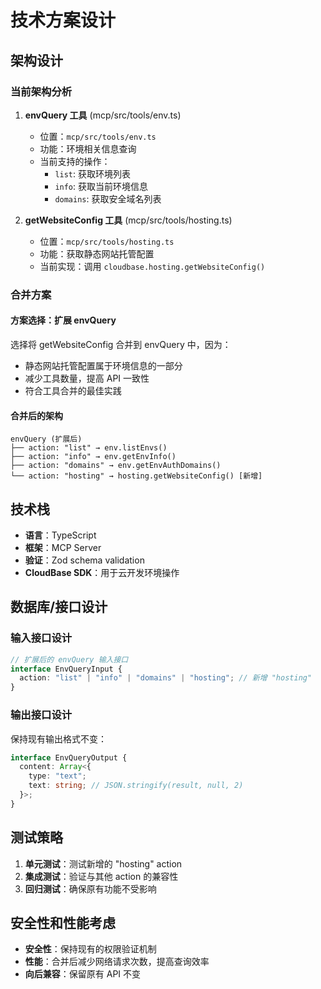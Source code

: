# 技术方案设计

## 架构设计

### 当前架构分析

1. **envQuery 工具** (mcp/src/tools/env.ts)
   - 位置：`mcp/src/tools/env.ts`
   - 功能：环境相关信息查询
   - 当前支持的操作：
     - `list`: 获取环境列表
     - `info`: 获取当前环境信息
     - `domains`: 获取安全域名列表

2. **getWebsiteConfig 工具** (mcp/src/tools/hosting.ts)
   - 位置：`mcp/src/tools/hosting.ts`
   - 功能：获取静态网站托管配置
   - 当前实现：调用 `cloudbase.hosting.getWebsiteConfig()`

### 合并方案

#### 方案选择：扩展 envQuery
选择将 getWebsiteConfig 合并到 envQuery 中，因为：
- 静态网站托管配置属于环境信息的一部分
- 减少工具数量，提高 API 一致性
- 符合工具合并的最佳实践

#### 合并后的架构

```
envQuery (扩展后)
├── action: "list" → env.listEnvs()
├── action: "info" → env.getEnvInfo()
├── action: "domains" → env.getEnvAuthDomains()
└── action: "hosting" → hosting.getWebsiteConfig() [新增]
```

## 技术栈

- **语言**：TypeScript
- **框架**：MCP Server
- **验证**：Zod schema validation
- **CloudBase SDK**：用于云开发环境操作

## 数据库/接口设计

### 输入接口设计

```typescript
// 扩展后的 envQuery 输入接口
interface EnvQueryInput {
  action: "list" | "info" | "domains" | "hosting"; // 新增 "hosting"
}
```

### 输出接口设计

保持现有输出格式不变：
```typescript
interface EnvQueryOutput {
  content: Array<{
    type: "text";
    text: string; // JSON.stringify(result, null, 2)
  }>;
}
```

## 测试策略

1. **单元测试**：测试新增的 "hosting" action
2. **集成测试**：验证与其他 action 的兼容性
3. **回归测试**：确保原有功能不受影响

## 安全性和性能考虑

- **安全性**：保持现有的权限验证机制
- **性能**：合并后减少网络请求次数，提高查询效率
- **向后兼容**：保留原有 API 不变
